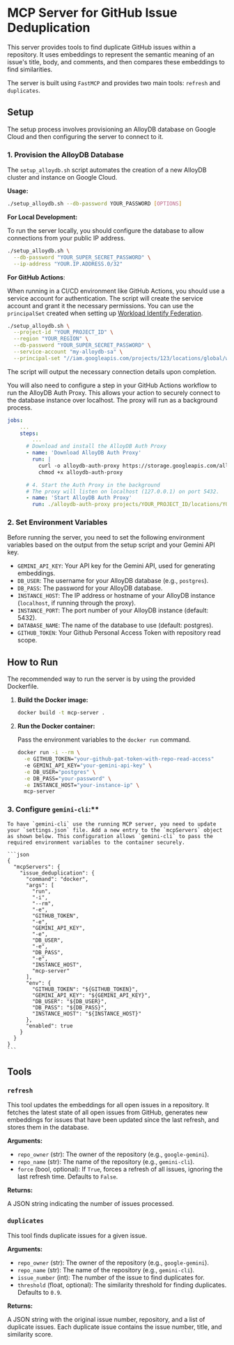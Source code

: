 # MCP Server for GitHub Issue Deduplication

This server provides tools to find duplicate GitHub issues within a repository. It uses embeddings to represent the semantic meaning of an issue's title, body, and comments, and then compares these embeddings to find similarities.

The server is built using `FastMCP` and provides two main tools: `refresh` and `duplicates`.

## Setup

The setup process involves provisioning an AlloyDB database on Google Cloud and then configuring the server to connect to it.

### 1. Provision the AlloyDB Database

The `setup_alloydb.sh` script automates the creation of a new AlloyDB cluster and instance on Google Cloud.

**Usage:**

```bash
./setup_alloydb.sh --db-password YOUR_PASSWORD [OPTIONS]
```

**For Local Development:**

To run the server locally, you should configure the database to allow connections from your public IP address.

```bash
./setup_alloydb.sh \
  --db-password "YOUR_SUPER_SECRET_PASSWORD" \
  --ip-address "YOUR.IP.ADDRESS.0/32"
```

**For GitHub Actions**:

When running in a CI/CD environment like GitHub Actions, you should use a service account for authentication. The script will create the service account and grant it the necessary permissions. You can use the `principalSet` created when setting up [Workload Identify Federation](../setup_workload_identity.sh).


```bash
./setup_alloydb.sh \
  --project-id "YOUR_PROJECT_ID" \
  --region "YOUR_REGION" \
  --db-password "YOUR_SUPER_SECRET_PASSWORD" \
  --service-account "my-alloydb-sa" \
  --principal-set "//iam.googleapis.com/projects/123/locations/global/workloadIdentityPools/my-pool/subject/my-subject"
```

The script will output the necessary connection details upon completion.

You will also need to configure a step in your GitHub Actions workflow to run the AlloyDB Auth Proxy. This allows your action to securely connect to the database instance over localhost. The proxy will run as a background process.

```yaml
jobs:
    ...
    steps:
        ...
      # Download and install the AlloyDB Auth Proxy
      - name: 'Download AlloyDB Auth Proxy'
        run: |
          curl -o alloydb-auth-proxy https://storage.googleapis.com/alloydb-auth-proxy/v1.13.4/alloydb-auth-proxy.linux.amd64
          chmod +x alloydb-auth-proxy

      # 4. Start the Auth Proxy in the background
      # The proxy will listen on localhost (127.0.0.1) on port 5432.
      - name: 'Start AlloyDB Auth Proxy'
        run: ./alloydb-auth-proxy projects/YOUR_PROJECT_ID/locations/YOUR_REGION/clusters/YOUR_CLUSTER_ID/instances/YOUR_INSTANCE_ID --public-ip -i &

```


### 2. Set Environment Variables

Before running the server, you need to set the following environment variables based on the output from the setup script and your Gemini API key.

- `GEMINI_API_KEY`: Your API key for the Gemini API, used for generating embeddings.
- `DB_USER`: The username for your AlloyDB database (e.g., `postgres`).
- `DB_PASS`: The password for your AlloyDB database.
- `INSTANCE_HOST`: The IP address or hostname of your AlloyDB instance (`localhost`, if running through the proxy).
- `INSTANCE_PORT`: The port number of your AlloyDB instance (default: 5432).
- `DATABASE_NAME`: The name of the database to use (default: postgres).
- `GITHUB_TOKEN`: Your Github Personal Access Token with repository read scope. 

## How to Run

The recommended way to run the server is by using the provided Dockerfile.

1.  **Build the Docker image:**

    ```bash
    docker build -t mcp-server .
    ```

2.  **Run the Docker container:**

    Pass the environment variables to the `docker run` command.

    ```bash
    docker run -i --rm \
      -e GITHUB_TOKEN="your-github-pat-token-with-repo-read-access"
      -e GEMINI_API_KEY="your-gemini-api-key" \
      -e DB_USER="postgres" \
      -e DB_PASS="your-password" \
      -e INSTANCE_HOST="your-instance-ip" \
      mcp-server
    ```

### 3.  Configure `gemini-cli`:**

    To have `gemini-cli` use the running MCP server, you need to update your `settings.json` file. Add a new entry to the `mcpServers` object as shown below. This configuration allows `gemini-cli` to pass the required environment variables to the container securely.

    ```json
    {
      "mcpServers": {
        "issue_deduplication": {
          "command": "docker",
          "args": [
            "run",
            "-i",
            "--rm",
            "-e",
            "GITHUB_TOKEN",
            "-e",
            "GEMINI_API_KEY",
            "-e",
            "DB_USER",
            "-e",
            "DB_PASS",
            "-e",
            "INSTANCE_HOST",
            "mcp-server"
          ],
          "env": {
            "GITHUB_TOKEN": "${GITHUB_TOKEN}",
            "GEMINI_API_KEY": "${GEMINI_API_KEY}",
            "DB_USER": "${DB_USER}",
            "DB_PASS": "${DB_PASS}",
            "INSTANCE_HOST": "${INSTANCE_HOST}"
          },
          "enabled": true
        }
      }
    }
    ```

## Tools

### `refresh`

This tool updates the embeddings for all open issues in a repository. It fetches the latest state of all open issues from GitHub, generates new embeddings for issues that have been updated since the last refresh, and stores them in the database.

**Arguments:**

- `repo_owner` (str): The owner of the repository (e.g., `google-gemini`).
- `repo_name` (str): The name of the repository (e.g., `gemini-cli`).
- `force` (bool, optional): If `True`, forces a refresh of all issues, ignoring the last refresh time. Defaults to `False`.

**Returns:**

A JSON string indicating the number of issues processed.

### `duplicates`

This tool finds duplicate issues for a given issue.

**Arguments:**

- `repo_owner` (str): The owner of the repository (e.g., `google-gemini`).
- `repo_name` (str): The name of the repository (e.g., `gemini-cli`).
- `issue_number` (int): The number of the issue to find duplicates for.
- `threshold` (float, optional): The similarity threshold for finding duplicates. Defaults to `0.9`.

**Returns:**

A JSON string with the original issue number, repository, and a list of duplicate issues. Each duplicate issue contains the issue number, title, and similarity score.